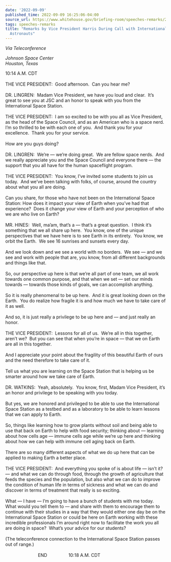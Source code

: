 ```yaml
---
date: '2022-09-09'
published_time: 2022-09-09 16:25:06-04:00
source_url: https://www.whitehouse.gov/briefing-room/speeches-remarks/2022/09/09/remarks-by-vice-president-harris-during-call-with-international-space-station-astronauts/
tags: speeches-remarks
title: "Remarks by Vice President Harris During Call with International Space Station\_\
  Astronauts"
---
```

 
  
*Via Teleconference*

*Johnson Space Center  
Houston, Texas*

10:14 A.M. CDT  
   
THE VICE PRESIDENT:  Good afternoon.  Can you hear me?  
   
DR. LINGREN:  Madam Vice President, we have you loud and clear.  It’s
great to see you at JSC and an honor to speak with you from the
International Space Station.   
   
THE VICE PRESIDENT:  I am so excited to be with you all as Vice
President, as the head of the Space Council, and as an American who is a
space nerd.  I’m so thrilled to be with each one of you.  And thank you
for your excellence.  Thank you for your service.   
   
How are you guys doing?  
   
DR. LINGREN:  We’re — we’re doing great.  We are fellow space nerds. 
And we really appreciate you and the Space Council and everyone there —
the support that you all have for the human spaceflight program.   
   
THE VICE PRESIDENT:  You know, I’ve invited some students to join us
today.  And we’ve been talking with folks, of course, around the country
about what you all are doing.  
   
Can you share, for those who have not been on the International Space
Station: How does it impact your view of Earth when you’ve had that
experience?  Does it change your view of Earth and your perception of
who we are who live on Earth?  
      
MR. HINES:  Well, ma’am, that’s a — that’s a great question.  I think
it’s something that we all share up here.  You know, one of the unique
perspectives that we have here is to see Earth in its entirety.  You
know, we orbit the Earth.  We see 16 sunrises and sunsets every day.   
   
And we look down and we see a world with no borders.  We see — and we
see and work with people that are, you know, from all different
backgrounds and things like that.   
   
So, our perspective up here is that we’re all part of one team, we all
work towards one common purpose, and that when we set — set our minds
towards — towards those kinds of goals, we can accomplish anything.   
   
So it is really phenomenal to be up here.  And it is great looking down
on the Earth.  You do realize how fragile it is and how much we have to
take care of it as well.   
   
And so, it is just really a privilege to be up here and — and just
really an honor.   
   
THE VICE PRESIDENT:  Lessons for all of us.  We’re all in this together,
aren’t we?  But you can see that when you’re in space — that we on Earth
are all in this together.   
   
And I appreciate your point about the fragility of this beautiful Earth
of ours and the need therefore to take care of it.    
   
Tell us what you are learning on the Space Station that is helping us be
smarter around how we take care of Earth.  
   
DR. WATKINS:  Yeah, absolutely.  You know, first, Madam Vice President,
it’s an honor and privilege to be speaking with you today.   
   
But yes, we are honored and privileged to be able to use the
International Space Station as a testbed and as a laboratory to be able
to learn lessons that we can apply to Earth.   
   
So, things like learning how to grow plants without soil and being able
to use that back on Earth to help with food security; thinking about —
learning about how cells age — immune cells age while we’re up here and
thinking about how we can help with immune cell aging back on Earth.  
   
There are so many different aspects of what we do up here that can be
applied to making Earth a better place.   
   
THE VICE PRESIDENT:  And everything you spoke of is about life — isn’t
it? — and what we can do through food, through the growth of agriculture
that feeds the species and the population, but also what we can do to
improve the condition of human life in terms of sickness and what we can
do and discover in terms of treatment that really is so exciting.   
   
What — I have — I’m going to have a bunch of students with me today. 
What would you tell them to — and share with them to encourage them to
continue with their studies in a way that they would either one day be
on the International Space Station or could be here on Earth working
with these incredible professionals I’m around right now to facilitate
the work you all are doing in space?  What’s your advice for our
students?  
   
(The teleconference connection to the International Space Station passes
out of range.)  
   
                          END                 10:18 A.M. CDT

